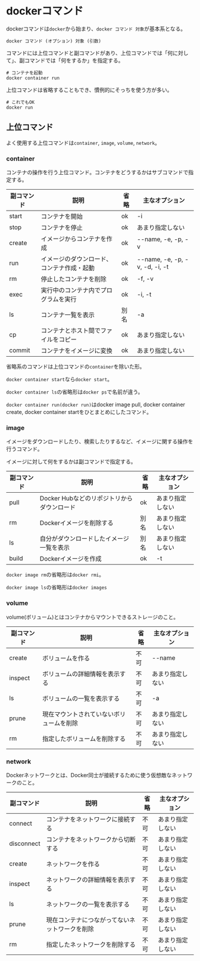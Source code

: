 # dockerコマンド

dockerコマンドは`docker`から始まり、`docker コマンド 対象`が基本系となる。

```
docker コマンド (オプション) 対象 (引数)
```

コマンドには上位コマンドと副コマンドがあり、上位コマンドでは「何に対して」、副コマンドでは「何をするか」を指定する。

```
# コンテナを起動
docker container run
```

上位コマンドは省略することもでき、慣例的にそっちを使う方が多い。

```
# これでもOK
docker run
```

## 上位コマンド

よく使用する上位コマンドは`container`, `image`, `volume`, `network`。

### container

コンテナの操作を行う上位コマンド。コンテナをどうするかはサブコマンドで指定する。

| 副コマンド | 説明                                       | 省略 | 主なオプション                 |
|------------|--------------------------------------------|------|--------------------------------|
| start      | コンテナを開始                             | ok   | -i                             |
| stop       | コンテナを停止                             | ok   | あまり指定しない               |
| create     | イメージからコンテナを作成                 | ok   | --name, -e, -p, -v             |
| run        | イメージのダウンロード、コンテナ作成・起動 | ok   | --name, -e, -p, -v, -d, -i, -t |
| rm         | 停止したコンテナを削除                     | ok   | -f, -v                         |
| exec       | 実行中のコンテナ内でプログラムを実行       | ok   | -i, -t                         |
| ls         | コンテナ一覧を表示                         | 別名 | -a                             |
| cp         | コンテナとホスト間でファイルをコピー       | ok   | あまり指定しない               |
| commit     | コンテナをイメージに変換                   | ok   | あまり指定しない               |

省略系のコマンドは上位コマンドの`container`を除いた形。

`docker container start`なら`docker start`。

`docker container ls`の省略形は`docker ps`で名前が違う。

`docker container run(docker run)`はdocker image pull, docker container create, docker container startをひとまとめにしたコマンド。

### image

イメージをダウンロードしたり、検索したりするなど、イメージに関する操作を行うコマンド。

イメージに対して何をするかは副コマンドで指定する。

| 副コマンド | 説明                                       | 省略 | 主なオプション                 |
|------------|--------------------------------------------|------|--------------------------------|
| pull       | Docker Hubなどのリポジトリからダウンロード | ok   | あまり指定しない               |
| rm         | Dockerイメージを削除する                   | 別名 | あまり指定しない               |
| ls         | 自分がダウンロードしたイメージ一覧を表示   | 別名 | あまり指定しない               |
| build      | Dockerイメージを作成                       | ok   | -t                             |

`docker image rm`の省略形は`docker rmi`。

`docker image ls`の省略形は`docker images`

### volume

volume(ボリューム)とはコンテナからマウントできるストレージのこと。

| 副コマンド | 説明                                       | 省略 | 主なオプション                 |
|------------|--------------------------------------------|------|--------------------------------|
| create     | ボリュームを作る                           | 不可 | --name                         |
| inspect    | ボリュームの詳細情報を表示する             | 不可 | あまり指定しない               |
| ls         | ボリュームの一覧を表示する                 | 不可 | -a                             |
| prune      | 現在マウントされていないボリュームを削除   | 不可 | あまり指定しない               |
| rm         | 指定したボリュームを削除する               | 不可 | あまり指定しない               |

### network

Dockerネットワークとは、Docker同士が接続するために使う仮想敵なネットワークのこと。

| 副コマンド | 説明                                           | 省略 | 主なオプション                 |
|------------|------------------------------------------------|------|--------------------------------|
| connect    | コンテナをネットワークに接続する               | 不可 | あまり指定しない               |
| disconnect | コンテナをネットワークから切断する             | 不可 | あまり指定しない               |
| create     | ネットワークを作る                             | 不可 | あまり指定しない               |
| inspect    | ネットワークの詳細情報を表示する               | 不可 | あまり指定しない               |
| ls         | ネットワークの一覧を表示する                   | 不可 | あまり指定しない               |
| prune      | 現在コンテナにつながってないネットワークを削除 | 不可 | あまり指定しない               |
| rm         | 指定したネットワークを削除する                 | 不可 | あまり指定しない               |

